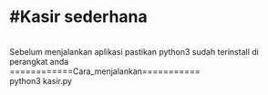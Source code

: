 <h1>#Kasir sederhana</h1>
</br>
Sebelum menjalankan aplikasi pastikan python3 sudah terinstall di perangkat anda
</br>
============Cara_menjalankan===========
</br>
python3 kasir.py
